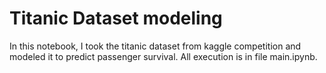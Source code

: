 # Titanic Dataset modeling

In this notebook, I took the titanic dataset from kaggle competition and modeled it to predict passenger survival. All execution is in file main.ipynb.